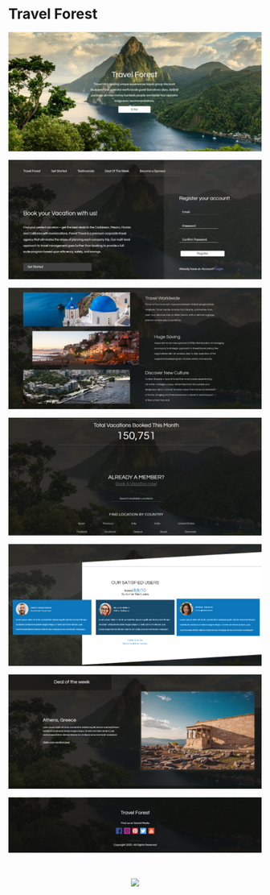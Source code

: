 # Travel Forest

![](https://github.com/JayantGoel001/Travel-Forest/blob/master/screenshots/ss1.png)

![](https://github.com/JayantGoel001/Travel-Forest/blob/master/screenshots/ss2.png)

![](https://github.com/JayantGoel001/Travel-Forest/blob/master/screenshots/ss3.png)

![](https://github.com/JayantGoel001/Travel-Forest/blob/master/screenshots/ss4.png)

![](https://github.com/JayantGoel001/Travel-Forest/blob/master/screenshots/ss5.png)

![](https://github.com/JayantGoel001/Travel-Forest/blob/master/screenshots/ss6.png)

![](https://github.com/JayantGoel001/Travel-Forest/blob/master/screenshots/ss7.png)

</p><div align="center"><br><p align="center"><img align="center" src="https://profile-counter.glitch.me/{willip7}/count.svg" /></p> <br></div>
